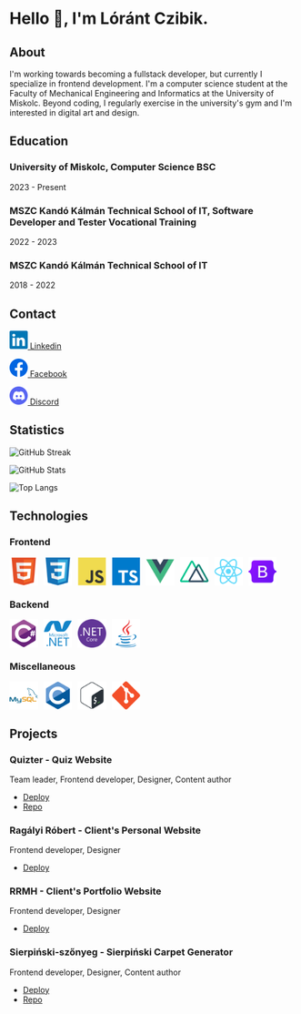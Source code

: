 # Hello 👋, I'm Lóránt Czibik.

## About
I'm working towards becoming a fullstack developer, but currently I specialize in frontend development. I'm a computer science student at the Faculty of Mechanical Engineering and Informatics at the University of Miskolc. Beyond coding, I regularly exercise in the university's gym and I'm interested in digital art and design.

## Education
### University of Miskolc, Computer Science BSC
2023 - Present


### MSZC Kandó Kálmán Technical School of IT, Software Developer and Tester Vocational Training
2022 - 2023

### MSZC Kandó Kálmán Technical School of IT
2018 - 2022

## Contact
[![linkedin](https://raw.githubusercontent.com/CLorant/readme-social-icons/main/small/filled/linkedin.svg) Linkedin](https://www.linkedin.com/in/czibik-l%C3%B3r%C3%A1nt-partik-38369a2b1/)

[![facebook](https://raw.githubusercontent.com/CLorant/readme-social-icons/main/small/filled/facebook.svg) Facebook](https://www.facebook.com/lorant.czibik/) 

[![discord](https://raw.githubusercontent.com/CLorant/readme-social-icons/main/small/filled/discord.svg) Discord](https://discordapp.com/users/skalel_v0)

## Statistics

![GitHub Streak](https://github-readme-streak-stats.herokuapp.com?user=CLorant&theme=dark&date_format=%5BY%20%5DM%20j)

![GitHub Stats](https://github-readme-stats.vercel.app/api?username=CLorant&theme=dark&show_icons=true&icon_color=FB8C00)

![Top Langs](https://github-readme-stats.vercel.app/api/top-langs/?username=Clorant&layout=compact&theme=dark)

## Technologies
### Frontend
<div style="display: flex; flex-direction: row; gap: 10px;">
    <img src="https://raw.githubusercontent.com/devicons/devicon/master/icons/html5/html5-original.svg" alt="html5" width="50" height="50">
    <img src="https://raw.githubusercontent.com/devicons/devicon/master/icons/css3/css3-original.svg" alt="css3" width="50" height="50">
    <img src="https://raw.githubusercontent.com/devicons/devicon/master/icons/javascript/javascript-original.svg" alt="javascript" width="50" height="50">
    <img src="https://raw.githubusercontent.com/devicons/devicon/master/icons/typescript/typescript-original.svg" alt="typescript" width="50" height="50">
    <img src="https://raw.githubusercontent.com/devicons/devicon/master/icons/vuejs/vuejs-original.svg" alt="vuejs" width="50" height="50">
    <img src="https://raw.githubusercontent.com/devicons/devicon/master/icons/nuxtjs/nuxtjs-original.svg" alt="nuxtjs" width="50" height="50">
    <img src="https://raw.githubusercontent.com/devicons/devicon/master/icons/react/react-original.svg" alt="react" width="50" height="50">
    <img src="https://raw.githubusercontent.com/devicons/devicon/master/icons/bootstrap/bootstrap-original.svg" alt="bootstrap" width="50" height="50">
</div>

### Backend
<div style="display: flex; flex-direction: row; gap: 10px;">
    <img src="https://raw.githubusercontent.com/devicons/devicon/master/icons/csharp/csharp-original.svg" alt="csharp" width="50" height="50">
    <img src="https://raw.githubusercontent.com/devicons/devicon/master/icons/dot-net/dot-net-plain-wordmark.svg" alt="dotnet" width="50" height="50">
    <img src="https://raw.githubusercontent.com/devicons/devicon/master/icons/dotnetcore/dotnetcore-original.svg" alt="dotnetcore" width="50" height="50">
    <img src="https://raw.githubusercontent.com/devicons/devicon/master/icons/java/java-original.svg" alt="java" width="50" height="50">
</div>

### Miscellaneous
<div style="display: flex; flex-direction: row; gap: 10px;">
    <img src="https://raw.githubusercontent.com/devicons/devicon/master/icons/mysql/mysql-original-wordmark.svg" alt="mysql" width="50" height="50">
    <img src="https://raw.githubusercontent.com/devicons/devicon/master/icons/c/c-original.svg" alt="c" width="50" height="50">
    <img src="https://raw.githubusercontent.com/devicons/devicon/master/icons/bash/bash-original.svg" alt="bash" width="50" height="50">
    <img src="https://raw.githubusercontent.com/devicons/devicon/master/icons/git/git-original.svg" alt="git" width="50" height="50">
</div>

## Projects

### Quizter - Quiz Website
Team leader, Frontend developer, Designer, Content author
- [Deploy](https://quizter.regoba.com/)
- [Repo](https://github.com/CLorant/quizter)

<!--
### Czibik Lóránt Patrik - Personal Website
- [Deploy](?)
- [Repo](?)
-->

### Ragályi Róbert - Client's Personal Website
Frontend developer, Designer
- [Deploy](https://ragalyi.hu/)

### RRMH - Client's Portfolio Website
Frontend developer, Designer
- [Deploy](https://rrmh.hu/)

### Sierpiński-szőnyeg - Sierpiński Carpet Generator
Frontend developer, Designer, Content author
- [Deploy](https://clorant.github.io/sierpinski)
- [Repo](https://github.com/CLorant/clorant.github.io/tree/main)